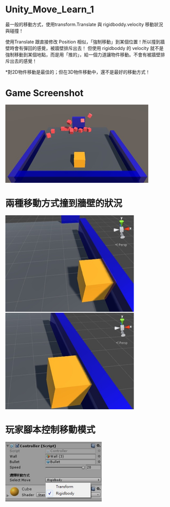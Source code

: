# Unity_Move_Learn_1
最一般的移動方式，使用transform.Translate 與 rigidboddy.velocity 移動狀況與碰撞！

使用Translate 跟直接修改 Position 相似，「強制移動」到某個位置！所以撞到牆壁時會有彈回的感覺，被牆壁排斥出去！
但使用 rigidboddy 的 velocity 就不是強制移動到某個地點，而是用「推的」，給一個力道讓物件移動。不會有被牆壁排斥出去的感覺！

*對2D物件移動是最佳的；但在3D物件移動中，還不是最好的移動方式！

Game Screenshot
================
<img src="https://github.com/Yan-Jun/Unity_Move_Learn_1/blob/master/move.jpg">


兩種移動方式撞到牆壁的狀況
================
<img src="https://github.com/Yan-Jun/Unity_Move_Learn_1/blob/master/through.jpg" height="300" width="400">  
<img src="https://github.com/Yan-Jun/Unity_Move_Learn_1/blob/master/return.jpg" height="300" width="400">


玩家腳本控制移動模式
================
<img src="https://github.com/Yan-Jun/Unity_Move_Learn_1/blob/master/controller.jpg" width="300">


